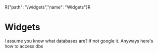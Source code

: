 R{"path": "/widgets","name": "Widgets"}R

<h1><b>Widgets</b></h1>
<p>I assume you know what databases are? if not google it. Anyways here's how to access dbs</p>
